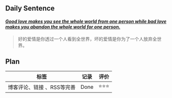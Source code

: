 ## **Daily Sentence**
#### <u>*Good love makes you see the whole world from one person while bad love makes you abandon the whole world for one person.*</u>
> 好的爱情是你透过一个人看到全世界，坏的爱情是你为了一个人放弃全世界。

## **Plan**
|                  标签                   | 记录  | 评价  |
| :-------------------------------------: | :---: | :---: |
|         博客评论、链接 、RSS等完善         | Done|  ⭐⭐⭐   |


